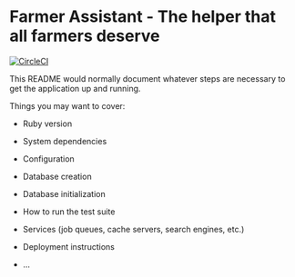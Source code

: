# Farmer Assistant - The helper that all farmers deserve
[![CircleCI](https://circleci.com/gh/jeanfbrito/farmer-assistant/tree/master.svg?style=svg)](https://circleci.com/gh/jeanfbrito/farmer-assistant/tree/master)

This README would normally document whatever steps are necessary to get the
application up and running.

Things you may want to cover:

* Ruby version

* System dependencies

* Configuration

* Database creation

* Database initialization

* How to run the test suite

* Services (job queues, cache servers, search engines, etc.)

* Deployment instructions

* ...
